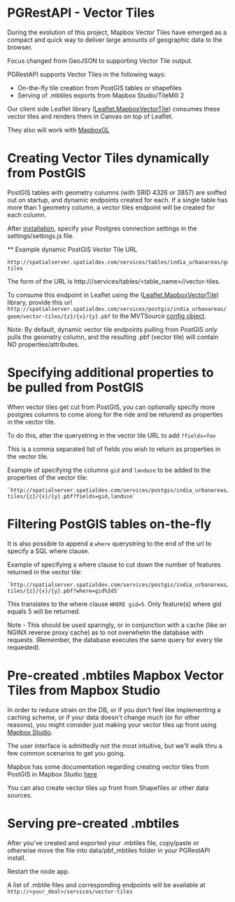 PGRestAPI - Vector Tiles
=========

During the evolution of this project, Mapbox Vector Tiles have emerged as a compact and quick way to deliver large amounts of geographic data to the browser.

Focus changed from GeoJSON to supporting Vector Tile output.

PGRestAPI supports Vector Tiles in the following ways:

* On-the-fly tile creation from PostGIS tables or shapefiles
* Serving of .mbtiles exports from Mapbox Studio/TileMill 2

Our client side Leaflet library ([Leaflet.MapboxVectorTile](https://github.com/SpatialServer/Leaflet.MapboxVectorTile)) consumes these vector tiles and renders them in Canvas on top of Leaflet.

They also will work with [MapboxGL](https://www.mapbox.com/mapbox-gl/)

# Creating Vector Tiles dynamically from PostGIS

PostGIS tables with geometry columns (with SRID 4326 or 3857) are sniffed out on startup, and dynamic endpoints created for each.
If a single table has more than 1 geometry column, a vector tiles endpoint will be created for each column.

After [installation](https://github.com/spatialdev/PGRestAPI#installation), specify your Postgres connection settings in the settings/settings.js file.

** Example dynamic PostGIS Vector Tile URL

	http://spatialserver.spatialdev.com/services/tables/india_urbanareas/geom/vector-tiles

The form of the URL is http://<host>/services/tables/<table_name>/<geometry column name>/vector-tiles.


To consume this endpoint in Leaflet using the ([Leaflet.MapboxVectorTile](https://github.com/SpatialServer/Leaflet.MapboxVectorTile)) library,
provide this url `http://spatialserver.spatialdev.com/services/postgis/india_urbanareas/geom/vector-tiles/{z}/{x}/{y}.pbf` to the MVTSource [config object](https://github.com/SpatialServer/Leaflet.MapboxVectorTile/blob/master/docs/configuration.md#config).


Note: By default, dynamic vector tile endpoints pulling from PostGIS *only* pulls the geometry column, and the resulting .pbf (vector tile) will contain NO properties/attributes.

# Specifying additional properties to be pulled from PostGIS

When vector tiles get cut from PostGIS, you can optionally specify more postgres columns to come along for the ride and be returend as properties in the vector tile.

To do this, alter the querystring in the vector tile URL to add `?fields=foo`

This is a comma separated list of fields you wish to return as properties in the vector tile.

Example of specifying the columns `gid` and `landuse` to be added to the properties of the vector tile:

	`http://spatialserver.spatialdev.com/services/postgis/india_urbanareas/geom/vector-tiles/{z}/{x}/{y}.pbf?fields=gid,landuse`

# Filtering PostGIS tables on-the-fly

It is also possible to append a `where` querystring to the end of the url to specify a SQL where clause.

Example of specifying a where clause to cut down the number of features returned in the vector tile:

	`http://spatialserver.spatialdev.com/services/postgis/india_urbanareas/geom/vector-tiles/{z}/{x}/{y}.pbf?where=gid%3d5`

This translates to the where clause `WHERE gid=5`.  Only feature(s) where gid equals 5 will be returned.

Note - This should be used sparingly, or in conjunction with a cache (like an NGINX reverse proxy cache) as to not overwhelm the database with requests. (Remember, the database executes the same query for every tile requested).


# Pre-created .mbtiles Mapbox Vector Tiles from Mapbox Studio

In order to reduce strain on the DB, or if you don't feel like implementing a caching scheme, or if your data doesn't change much (or for other reasons), you might consider just making your vector tiles up front using [Mapbox Studio](https://www.mapbox.com/mapbox-studio/#darwin).

The user interface is admittedly not the most intuitive, but we'll walk thru a few common scenarios to get you going.

Mapbox has some documentation regarding creating vector tiles from PostGIS in Mapbox Studio [here](https://www.mapbox.com/mapbox-studio/postgis-manual/)

You can also create vector tiles up front from Shapefiles or other data sources.

# Serving pre-created .mbtiles

After you've created and exported your .mbtiles file, copy/paste or otherwise move the file into data/pbf_mbtiles folder in your PGRestAPI install.

Restart the node app.

A list of .mbtile files and corresponding endpoints will be available at `http://<your_deal>/services/vector-tiles`




